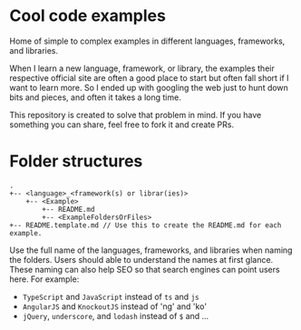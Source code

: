 # Cool code examples
Home of simple to complex examples in different languages, frameworks, and libraries.

When I learn a new language, framework, or library, the examples their respective official site are often a good place to start but often fall short if I want to learn more. So I ended up with googling the web just to hunt down bits and pieces, and often it takes a long time.

This repository is created to solve that problem in mind.  If you have something you can share, feel free to fork it and create PRs.

# Folder structures
```
.
+-- <language>_<framework(s) or librar(ies)>
	+-- <Example>
		+--	README.md
		+-- <ExampleFoldersOrFiles>
+-- README.template.md // Use this to create the README.md for each example.	
```

Use the full name of the languages, frameworks, and libraries when naming the folders.  Users should able to understand the names at first glance.  These naming can also help SEO so that search engines can point users here. For example:

* `TypeScript` and `JavaScript` instead of `ts` and `js`
* `AngularJS` and `KnockoutJS` instead of 'ng' and 'ko'
* `jQuery`, `underscore`, and `lodash` instead of `$` and ...
